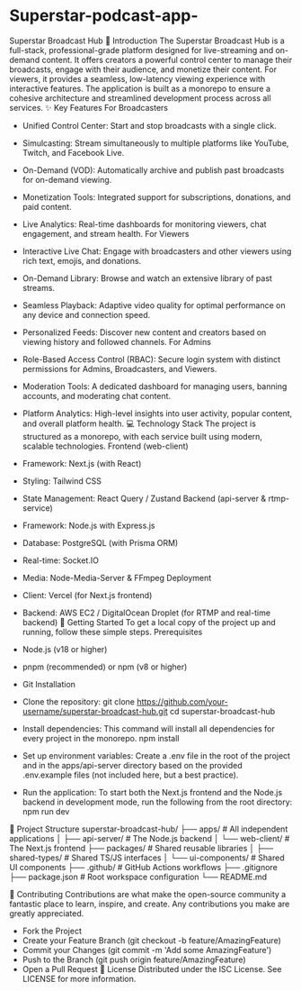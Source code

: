 # Superstar-podcast-app-
Superstar Broadcast Hub
🚀 Introduction
The Superstar Broadcast Hub is a full-stack, professional-grade platform designed for live-streaming and on-demand content. It offers creators a powerful control center to manage their broadcasts, engage with their audience, and monetize their content. For viewers, it provides a seamless, low-latency viewing experience with interactive features. The application is built as a monorepo to ensure a cohesive architecture and streamlined development process across all services.
✨ Key Features
For Broadcasters
 * Unified Control Center: Start and stop broadcasts with a single click.
 * Simulcasting: Stream simultaneously to multiple platforms like YouTube, Twitch, and Facebook Live.
 * On-Demand (VOD): Automatically archive and publish past broadcasts for on-demand viewing.
 * Monetization Tools: Integrated support for subscriptions, donations, and paid content.
 * Live Analytics: Real-time dashboards for monitoring viewers, chat engagement, and stream health.
For Viewers
 * Interactive Live Chat: Engage with broadcasters and other viewers using rich text, emojis, and donations.
 * On-Demand Library: Browse and watch an extensive library of past streams.
 * Seamless Playback: Adaptive video quality for optimal performance on any device and connection speed.
 * Personalized Feeds: Discover new content and creators based on viewing history and followed channels.
For Admins
 * Role-Based Access Control (RBAC): Secure login system with distinct permissions for Admins, Broadcasters, and Viewers.
 * Moderation Tools: A dedicated dashboard for managing users, banning accounts, and moderating chat content.
 * Platform Analytics: High-level insights into user activity, popular content, and overall platform health.
💻 Technology Stack
The project is structured as a monorepo, with each service built using modern, scalable technologies.
Frontend (web-client)
 * Framework: Next.js (with React)
 * Styling: Tailwind CSS
 * State Management: React Query / Zustand
Backend (api-server & rtmp-service)
 * Framework: Node.js with Express.js
 * Database: PostgreSQL (with Prisma ORM)
 * Real-time: Socket.IO
 * Media: Node-Media-Server & FFmpeg
Deployment
 * Client: Vercel (for Next.js frontend)
 * Backend: AWS EC2 / DigitalOcean Droplet (for RTMP and real-time backend)
🚀 Getting Started
To get a local copy of the project up and running, follow these simple steps.
Prerequisites
 * Node.js (v18 or higher)
 * pnpm (recommended) or npm (v8 or higher)
 * Git
Installation
 * Clone the repository:
   git clone https://github.com/your-username/superstar-broadcast-hub.git
cd superstar-broadcast-hub

 * Install dependencies:
   This command will install all dependencies for every project in the monorepo.
   npm install

 * Set up environment variables:
   Create a .env file in the root of the project and in the apps/api-server directory based on the provided .env.example files (not included here, but a best practice).
 * Run the application:
   To start both the Next.js frontend and the Node.js backend in development mode, run the following from the root directory:
   npm run dev

📂 Project Structure
superstar-broadcast-hub/
├── apps/                 # All independent applications
│   ├── api-server/       # The Node.js backend
│   └── web-client/       # The Next.js frontend
├── packages/             # Shared reusable libraries
│   ├── shared-types/     # Shared TS/JS interfaces
│   └── ui-components/    # Shared UI components
├── .github/              # GitHub Actions workflows
├── .gitignore
├── package.json          # Root workspace configuration
└── README.md

🙏 Contributing
Contributions are what make the open-source community a fantastic place to learn, inspire, and create. Any contributions you make are greatly appreciated.
 * Fork the Project
 * Create your Feature Branch (git checkout -b feature/AmazingFeature)
 * Commit your Changes (git commit -m 'Add some AmazingFeature')
 * Push to the Branch (git push origin feature/AmazingFeature)
 * Open a Pull Request
📜 License
Distributed under the ISC License. See LICENSE for more information.
